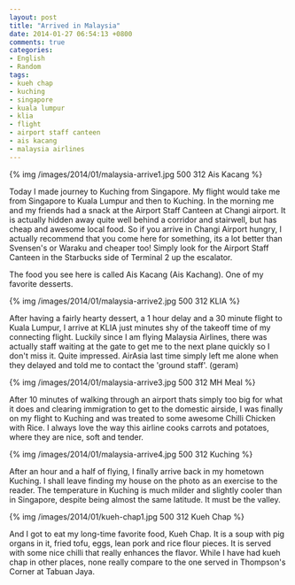 ```yaml
---
layout: post
title: "Arrived in Malaysia"
date: 2014-01-27 06:54:13 +0800
comments: true
categories: 
- English
- Random
tags:
- kueh chap
- kuching
- singapore
- kuala lumpur
- klia
- flight
- airport staff canteen
- ais kacang
- malaysia airlines
---
```


{% img /images/2014/01/malaysia-arrive1.jpg 500 312 Ais Kacang %}

Today I made journey to Kuching from Singapore. My flight would take me from Singapore to Kuala Lumpur and then to Kuching. In the morning me and my friends had a snack at the Airport Staff Canteen at Changi airport. It is actually hidden away quite well behind a corridor and stairwell, but has cheap and awesome local food. So if you arrive in Changi Airport hungry, I actually recommend that you come here for something, its a lot better than Svensen's or Waraku and cheaper too! Simply look for the Airport Staff Canteen in the Starbucks side of Terminal 2 up the escalator.

The food you see here is called Ais Kacang (Ais Kachang). One of my favorite desserts.
<!--more-->

{% img /images/2014/01/malaysia-arrive2.jpg 500 312 KLIA %}

After having a fairly hearty dessert, a 1 hour delay and a 30 minute flight to Kuala Lumpur, I arrive at KLIA just minutes shy of the takeoff time of my connecting flight. Luckily since I am flying Malaysia Airlines, there was actually staff waiting at the gate to get me to the next plane quickly so I don't miss it. Quite impressed. AirAsia last time simply left me alone when they delayed and told me to contact the 'ground staff'. (geram)

{% img /images/2014/01/malaysia-arrive3.jpg 500 312 MH Meal %}

After 10 minutes of walking through an airport thats simply too big for what it does and clearing immigration to get to the domestic airside, I was finally on my flight to Kuching and was treated to some awesome Chilli Chicken with Rice. I always love the way this airline cooks carrots and potatoes, where they are nice, soft and tender.

{% img /images/2014/01/malaysia-arrive4.jpg 500 312 Kuching %}

After an hour and a half of flying, I finally arrive back in my hometown Kuching. I shall leave finding my house on the photo as an exercise to the reader. The temperature in Kuching is much milder and slightly cooler than in Singapore, despite being almost the same latitude. It must be the valley.

{% img /images/2014/01/kueh-chap1.jpg 500 312 Kueh Chap %}

And I got to eat my long-time favorite food, Kueh Chap. It is a soup with pig organs in it, fried tofu, eggs, lean pork and rice flour pieces. It is served with some nice chilli that really enhances the flavor. While I have had kueh chap in other places, none really compare to the one served in Thompson's Corner at Tabuan Jaya.
